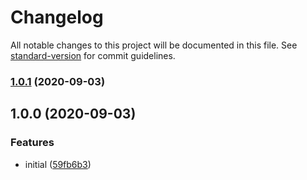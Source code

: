 # Changelog

All notable changes to this project will be documented in this file. See [standard-version](https://github.com/conventional-changelog/standard-version) for commit guidelines.

### [1.0.1](https://github.com/fjc0k/vscode-uPic/compare/v1.0.0...v1.0.1) (2020-09-03)

## 1.0.0 (2020-09-03)

### Features

- initial ([59fb6b3](https://github.com/fjc0k/vscode-uPic/commit/59fb6b3261d7f5b8b3c117bc960d731788d709d1))
